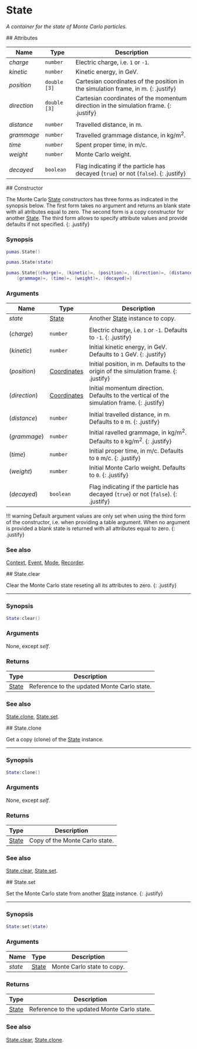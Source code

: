 # State
_A container for the state of Monte Carlo particles._


<div markdown="1" class="shaded-box fancy">
## Attributes

|Name|Type|Description|
|----|----|-----------|
|*charge*   |`number`    | Electric charge, i.e. `1` or `-1`. |
|*kinetic*  |`number`    | Kinetic energy, in GeV. |
|*position* |`double [3]`| Cartesian coordinates of the position in the simulation frame, in m. {: .justify} |
|*direction*|`double [3]`| Cartesian coordinates of the momentum direction in the simulation frame. {: .justify} |
|||
|*distance* |`number`    | Travelled distance, in m. |
|*grammage* |`number`    | Travelled grammage distance, in kg/m<sup>2</sup>. |
|*time*     |`number`    | Spent proper time, in m/c. |
|*weight*   |`number`    | Monte Carlo weight. |
|||
|*decayed*  |`boolean`   | Flag indicating if the particle has decayed (`true`) or not (`false`). {: .justify} |
</div>


<div markdown="1" class="shaded-box fancy">
## Constructor

The Monte Carlo [State](State.md) constructors has three forms as indicated in
the synopsis below. The first form takes no argument and returns an blank state
with all atributes equal to zero. The second form is a copy constructor for
another [State](State.md). The third form allows to specify attribute values and
provide defaults if not specified.
{: .justify}

### Synopsis

```lua
pumas.State()

pumas.State(state)

pumas.State{(charge)=, (kinetic)=, (position)=, (direction)=, (distance)=,
    (grammage)=, (time)=, (weight)=, (decayed)=}
```

### Arguments

|Name|Type|Description|
|----|----|-----------|
|*state*|[State](State.md)| Another [State](State.md) instance to copy. |
|||
|(*charge*)   |`number`                        | Electric charge, i.e. `1` or `-1`. Defaults to `-1`. {: .justify} |
|(*kinetic*)  |`number`                        | Initial kinetic energy, in GeV. Defaults to `1` GeV. {: .justify} |
|(*position*) |[Coordinates](../Coordinates.md)| Initial position, in m. Defaults to the origin of the simulation frame. {: .justify} |
|(*direction*)|[Coordinates](../Coordinates.md)| Initial momentum direction. Defaults to the vertical of the simulation frame. {: .justify} |
|||
|(*distance*) |`number`    | Initial travelled distance, in m. Defaults to `0` m. {: .justify} |
|(*grammage*) |`number`    | Initial ravelled grammage, in kg/m<sup>2</sup>. Defaults to `0` kg/m<sup>2</sup>. {: .justify} |
|(*time*)     |`number`    | Initial proper time, in m/c. Defaults to `0` m/c. {: .justify} |
|(*weight*)   |`number`    | Initial Monte Carlo weight. Defaults to `0`. {: .justify} |
|||
|(*decayed*)  |`boolean`   | Flag indicating if the particle has decayed (`true`) or not (`false`). {: .justify} |

!!! warning
    Default argument values are only set when using the third form of the
    constructor, i.e. when providing a table argument. When no argument is
    provided a blank state is returned with all attributes equal to zero.
    {: .justify}

### See also

[Context](Context.md),
[Event](Event.md),
[Mode](Mode.md),
[Recorder](Recorder.md).
</div>


<div markdown="1" class="shaded-box fancy">
## State.clear

Clear the Monte Carlo state reseting all its attributes to zero.
{: .justify}

---

### Synopsis

```lua
State:clear()
```

### Arguments

None, except *self*.

### Returns

|Type|Description|
|----|-----------|
|[State](State.md)| Reference to the updated Monte Carlo state.|

### See also

[State.clone](#stateclone),
[State.set](#stateset).
</div>


<div markdown="1" class="shaded-box fancy">
## State.clone

Get a copy (clone) of the [State](State.md) instance.

---

### Synopsis

```lua
State:clone()
```

### Arguments

None, except *self*.

### Returns

|Type|Description|
|----|-----------|
|[State](State.md)| Copy of the Monte Carlo state.|

### See also

[State.clear](#stateclear),
[State.set](#stateset).
</div>


<div markdown="1" class="shaded-box fancy">
## State.set

Set the Monte Carlo state from another [State](State.md) instance.
{: .justify}

---

### Synopsis

```lua
State:set(state)
```

### Arguments

|Name|Type|Description|
|----|----|-----------|
|*state*|[State](State.md)| Monte Carlo state to copy.|

### Returns

|Type|Description|
|----|-----------|
|[State](State.md)| Reference to the updated Monte Carlo state.|

### See also

[State.clear](#stateclear),
[State.clone](#stateclone).
</div>
